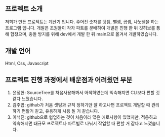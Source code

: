 ## 프로젝트 소개
저희가 만든 프로젝트는 계산기 입니다.
주어진 숫자를 덧셈, 뺄셈, 곱셈, 나눗셈을 하는 프로그램 입니다.
개발은 조원들이 각자 파트를 분배하여 개발은 진행 한 뒤 깃허브를 통해 합쳤으며, 충돌 방지를 위해
dev에서 개발 한 뒤 main으로 옮겨서 개발하였습니다.

## 개발 언어
Html, Css, Javascript

## 프로젝트 진행 과정에서 배운점과 어려웠던 부분
1. 윤정현: SourceTree를 처음사용해봐서 어색하였는데 익숙해지면 CLI보다 편할 것 같다 느꼈습니다.
2. 김주엽: github가 처음 셋팅과 규칙 정하기만 잘 하고나면 프로젝트 개발할 때 관리하기 편할거 같고, 유용하게 사용 될 거 같습니다.
3. 이석진: github으로 협업하는 것이 처음이라 많은 애로사항이 있었지만, 적응하고 익숙해지면 대규모 프로젝트나 파트별로 나눠서 작업할 때 편할 거 같다고 느꼈습니다.
